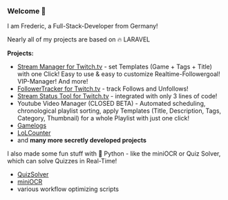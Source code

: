 ### Welcome 👋

I am Frederic, a Full-Stack-Developer from Germany!

Nearly all of my projects are based on 🔥 LARAVEL

**Projects:**
- [Stream Manager for Twitch.tv](https://streami.fragxz.de/) - set Templates (Game + Tags + Title) with one Click! Easy to use & easy to customize Realtime-Followergoal! VIP-Manager! And more!
- [FollowerTracker for Twitch.tv](https://followertracker.fragxz.de/) - track Follows and Unfollows!
- [Stream Status Tool for Twitch.tv](https://github.com/fragxz/TwitchStreamStatusCheck) - integrated with only 3 lines of code!
- Youtube Video Manager (CLOSED BETA) - Automated scheduling, chronological playlist sorting, apply Templates (Title, Description, Tags, Category, Thumbnail) for a whole Playlist with just one click!
- [Gamelogs](https://www.gamelogs.de)
- [LoLCounter](https://lolcounter.fragxz.de)
- and **many more secretly developed projects** 

I also made some fun stuff with 🐍 Python - like the miniOCR or Quiz Solver, which can solve Quizzes in Real-Time!
- [QuizSolver](https://github.com/fragxz/QuizSolver)
- [miniOCR](https://github.com/fragxz/miniOCR)
- various workflow optimizing scripts
